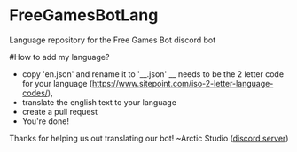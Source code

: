 # FreeGamesBotLang
Language repository for the Free Games Bot discord bot

#How to add my language?
* copy 'en.json' and rename it to '__.json' __ needs to be the 2 letter code for your language (https://www.sitepoint.com/iso-2-letter-language-codes/),
* translate the english text to your language
* create a pull request
* You're done!

Thanks for helping us out translating our bot!
~Arctic Studio ([discord server](https://discordapp.com/invite/wzF9qfC))
